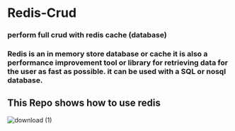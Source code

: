 # Redis-Crud
### perform full crud with redis cache (database)

### Redis is an in memory store database or cache it is also a performance improvement tool or library for retrieving data for the user as fast as possible. it can be used with a SQL or nosql database.

## This Repo shows how to use redis
![download (1)](https://user-images.githubusercontent.com/104143398/221933794-101213fe-cf06-4302-88dd-4770a02bd40e.png)

